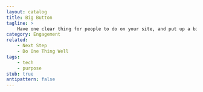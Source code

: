 ```yaml
---
layout: catalog
title: Big Button
tagline: >
    Have one clear thing for people to do on your site, and put up a big button calling people to do it. 
category: Engagement
related:
    - Next Step
    - Do One Thing Well
tags:
    - tech
    - purpose
stub: true
antipattern: false
---
```


